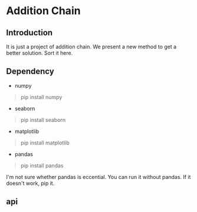 # Addition Chain
## Introduction
It is just a project of addition chain. We present a new method to get a better solution. Sort it here.

## Dependency
* numpy
> pip install numpy
* seaborn
> pip install seaborn
* matplotlib
> pip install matplotlib
* pandas
> pip install pandas

I'm not sure whether pandas is eccential. You can run it without pandas. If it doesn't work, pip it.


## api
